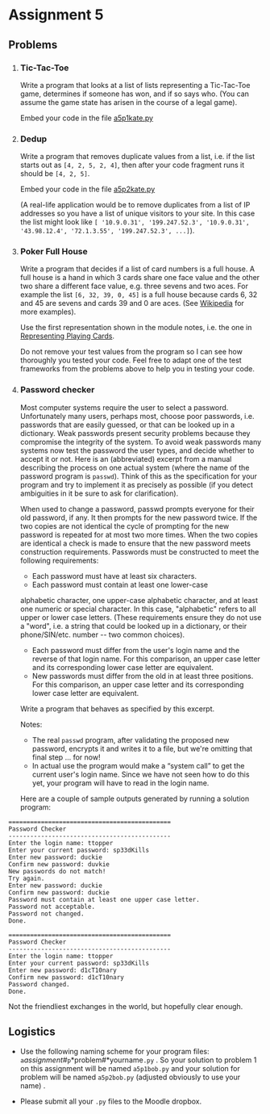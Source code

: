 # Assignment 5

## Problems

1.  ### Tic-Tac-Toe

    Write a program that looks at a list of lists representing a
    Tic-Tac-Toe game, determines if someone has won, and if so says who.
    (You can assume the game state has arisen in the course of a legal
    game).

    Embed your code in the file [a5p1kate.py](90_a5p1_kate.py)

2.  ### Dedup

    Write a program that removes duplicate values from a list, i.e. if
    the list starts out as `[4, 2, 5, 2, 4]`, then after your code
    fragment runs it should be `[4, 2, 5]`.

    Embed your code in the file [a5p2kate.py](90_a5p2_kate.py)

    (A real-life application would be to remove duplicates from a list
    of IP addresses so you have a list of unique visitors to your site.
    In this case the list might look like `[ '10.9.0.31',
    '199.247.52.3', '10.9.0.31', '43.98.12.4', '72.1.3.55',
    '199.247.52.3', ...]`).

3.  ### Poker Full House

    Write a program that decides if a list of card numbers is a full
    house. A full house is a hand in which 3 cards share one face value
    and the other two share a different face value, e.g. three sevens
    and two aces. For example the list `[6, 32, 39, 0, 45]` is a full
    house because cards 6, 32 and 45 are sevens and cards 39 and 0 are
    aces. (See
    [Wikipedia](http://en.wikipedia.org/wiki/List_of_poker_hands) for
    more examples).

    Use the first representation shown in the module notes, i.e. the one
    in [Representing Playing
    Cards](08_Representing_playing_cards.md).

    Do not remove your test values from the program so I can see how
    thoroughly you tested your code. Feel free to adapt one of the test
    frameworks from the problems above to help you in testing your code.

4.  ### Password checker

    Most computer systems require the user to select a password.
    Unfortunately many users, perhaps most, choose poor passwords, i.e.
    passwords that are easily guessed, or that can be looked up in a
    dictionary. Weak passwords present security problems because they
    compromise the integrity of the system. To avoid weak passwords many
    systems now test the password the user types, and decide whether to
    accept it or not. Here is an (abbreviated) excerpt from a manual
    describing the process on one actual system (where the name of the
    password program is `passwd`). Think of this as the specification
    for your program and try to implement it as precisely as possible
    (if you detect ambiguities in it be sure to ask for clarification).

    When used to change a password, passwd prompts everyone  for
    their  old  password,  if  any.  It then prompts for the new
    password twice.  If the two copies are not identical the
    cycle of prompting for the new password is repeated for at
    most two more times.
    When the two copies are identical a check is made to ensure
    that the new  password meets construction requirements.
    Passwords must be constructed to meet the following requirements:

    *  Each password must have  at  least  six  characters.
    *  Each password must contain at least  one  lower-case

    alphabetic character, one upper-case alphabetic character,
    and at least one numeric or special character.  In this
    case,  "alphabetic"  refers  to  all upper or lower case
    letters. (These requirements ensure they do not use a 
    "word", i.e. a string that could be looked up in a
    dictionary, or their phone/SIN/etc. number -- two common
    choices).
    *  Each password must differ from the user's login name
    and the reverse of that login name.  For this comparison,
    an upper case letter and its corresponding lower case letter
    are equivalent.
    *  New passwords must differ from the old in  at  least
    three  positions.  For this comparison, an upper case
    letter and its corresponding lower  case  letter are
    equivalent.          

    Write a program that behaves as specified by this excerpt.

    Notes:

    -   The real `passwd` program, after validating the proposed new
        password, encrypts it and writes it to a file, but we're
        omitting that final step ... for now!
    -   In actual use the program would make a “system call” to get
        the current user's login name. Since we have not seen how to do
        this yet, your program will have to read in the login name.

    Here are a couple of sample outputs generated by running a solution
    program:

```plaintext
=============================================
Password Checker
---------------------------------------------
Enter the login name: ttopper
Enter your current password: sp33dKills
Enter new password: duckie
Confirm new password: duvkie
New passwords do not match!
Try again.
Enter new password: duckie
Confirm new password: duckie
Password must contain at least one upper case letter.
Password not acceptable.
Password not changed.
Done.

=============================================
Password Checker
---------------------------------------------
Enter the login name: ttopper
Enter your current password: sp33dKills
Enter new password: d1cT10nary 
Confirm new password: d1cT10nary
Password changed.
Done.
```

Not the friendliest exchanges in the world, but hopefully clear
enough.

## Logistics

-   Use the following naming scheme for your program files:
    `a`*assignment#*`p`*problem#*yourname`.py` . So your solution
    to problem 1 on this assignment will be named `a5p1bob.py`
    and your solution for problem will be named `a5p2bob.py` (adjusted obviously to use your name) .

-   Please submit all your `.py` files to the Moodle dropbox.

     
